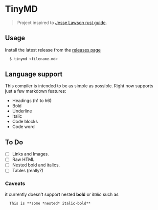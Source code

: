 # TinyMD
> Project inspired to [Jesse Lawson rust guide](https://jesselawson.org/rust/getting-started-with-rust-by-building-a-tiny-markdown-compiler).

## Usage
Install the latest release from the [releases page](https://github.com/rawnly/tinymd/releases/latest)

```sh
  $ tinymd <filename.md>
```

## Language support
This compiler is intended to be as simple as possible. Right now supports just a few markdown features:

- Headings (h1 to h6)
- Bold
- Underline
- Italic
- Code blocks
- Code word

## To Do
- [ ] Links and Images.
- [ ] Raw HTML
- [ ] Nested bold and italics.
- [ ] Tables (really?)

### Caveats
it currently doesn't support nested **bold** or *italic* such as
```md
  This is **some *nested* italic-bold**
```
